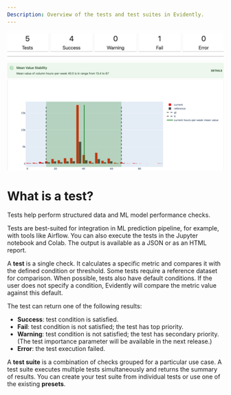 ```yaml
---
Description: Overview of the tests and test suites in Evidently.
---
```


![](../../images/evidently_tests.png)

# What is a test?

Tests help perform structured data and ML model performance checks. 

Tests are best-suited for integration in ML prediction pipeline, for example, with tools like Airflow. You can also execute the tests in the Jupyter notebook and Colab. The output is available as a JSON or as an HTML report.

A **test** is a single check. It calculates a specific metric and compares it with the defined condition or threshold. Some tests require a reference dataset for comparison. When possible, tests also have default conditions. If the user does not specify a condition, Evidently will compare the metric value against this default.   

The test can return one of the following results: 
* **Success**: test condition is satisfied.
* **Fail**: test condition is not satisfied; the test has top priority.
* **Warning**: test condition is not satisfied; the test has secondary priority. (The test importance parameter will be available in the next release.)  
* **Error**: the test execution failed.

A **test suite** is a combination of checks grouped for a particular use case. A test suite executes multiple tests simultaneously and returns the summary of results. You can create your test suite from individual tests or use one of the existing **presets**. 
